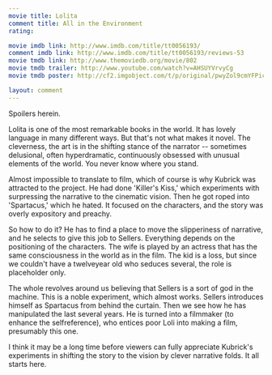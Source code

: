 ```yaml
---
movie title: Lolita
comment title: All in the Environment
rating: 

movie imdb link: http://www.imdb.com/title/tt0056193/
comment imdb link: http://www.imdb.com/title/tt0056193/reviews-53
movie tmdb link: http://www.themoviedb.org/movie/802
movie tmdb trailer: http://www.youtube.com/watch?v=AHSUYVrvyCg
movie tmdb poster: http://cf2.imgobject.com/t/p/original/pwyZol9cmYFPic80vfCFn3UX5vg.jpg

layout: comment
---
```


Spoilers herein.

Lolita is one of the most remarkable books in the world. It has lovely language in many different ways. But that's not what makes it novel. The cleverness, the art is in the shifting stance of the narrator -- sometimes delusional, often hyperdramatic, continuously obsessed with  unusual elements of the world. You never know where you stand.

Almost impossible to translate to film, which of course is why Kubrick was attracted to the project. He had done 'Killer's Kiss,' which experiments with surpressing the narrative to the cinematic vision. Then he got roped into 'Spartacus,' which he hated. It focused on the characters, and the story was overly expository and preachy.

So how to do it? He has to find a place to move the slipperiness of narrative, and he selects to give this job to Sellers. Everything depends on the positioning of the characters. The wife is played by an actress that has the same consciousness in the world as in the film. The kid is a loss, but since we couldn't have a twelveyear old who seduces several, the role is placeholder only. 

The whole revolves around us believing that Sellers is a sort of god in the machine. This is a noble experiment, which almost works. Sellers introduces himself as Spartacus from behind the curtain. Then we see how he has manipulated the last several years. He is turned into a filmmaker (to enhance the selfreference), who entices poor Loli into making a film, presumably this one.

I think it may be a long time before viewers can fully appreciate Kubrick's experiments in shifting the story to the vision by clever narrative folds. It all starts here.